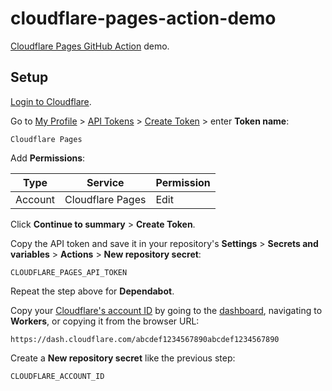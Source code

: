 # cloudflare-pages-action-demo

[Cloudflare Pages GitHub Action](https://github.com/cloudflare/pages-action) demo.

## Setup

[Login to Cloudflare](https://www.cloudflare.com/).

Go to [My Profile](https://dash.cloudflare.com/profile) > [API Tokens](https://dash.cloudflare.com/profile/api-tokens) > [Create Token](https://developers.cloudflare.com/fundamentals/api/get-started/create-token/) > enter **Token name**:

```
Cloudflare Pages
```

Add **Permissions**:

| Type | Service | Permission |
| --- | --- | --- |
| Account | Cloudflare Pages | Edit |

Click **Continue to summary** > **Create Token**.

Copy the API token and save it in your repository's **Settings** > **Secrets and variables** > **Actions** > **New repository secret**:

```
CLOUDFLARE_PAGES_API_TOKEN
```

Repeat the step above for **Dependabot**.

Copy your [Cloudflare's account ID](https://developers.cloudflare.com/fundamentals/get-started/basic-tasks/find-account-and-zone-ids/) by going to the [dashboard](https://dash.cloudflare.com/), navigating to **Workers**, or copying it from the browser URL:

```
https://dash.cloudflare.com/abcdef1234567890abcdef1234567890
```

Create a **New repository secret** like the previous step:

```
CLOUDFLARE_ACCOUNT_ID
```


